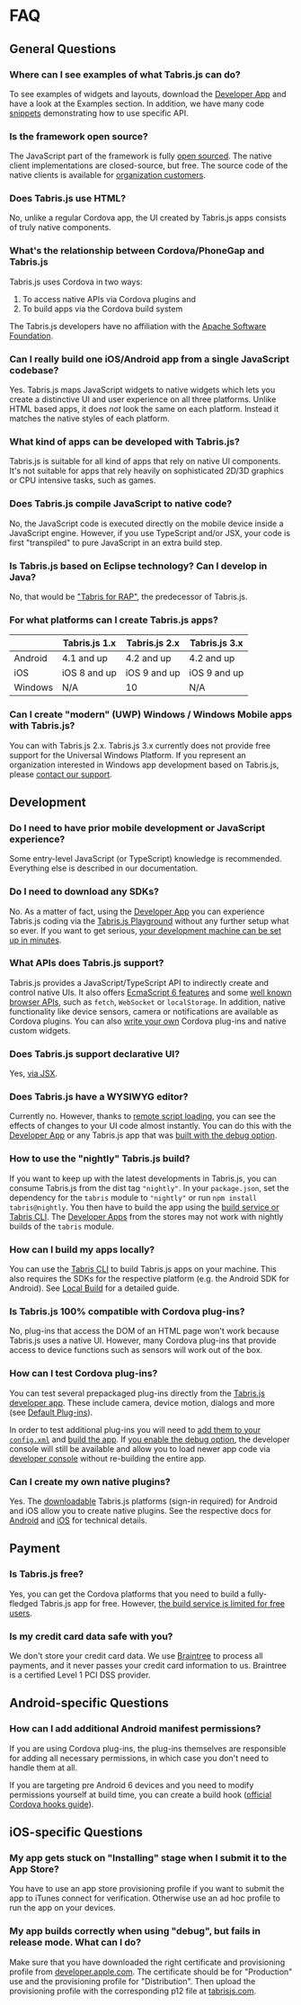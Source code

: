 ---
---
# FAQ

## General Questions

### Where can I see examples of what Tabris.js can do?

To see examples of widgets and layouts, download the [Developer App](developer-app.md) and have a look at the Examples section.
In addition, we have many code [snippets](https://github.com/eclipsesource/tabris-js/tree/master/snippets) demonstrating how to use specific API.

### Is the framework open source?

The JavaScript part of the framework is fully [open sourced](https://github.com/eclipsesource/tabris-js).
The native client implementations are closed-source, but free.
The source code of the native clients is available for [organization customers](https://tabrisjs.com/pricing).

### Does Tabris.js use HTML?

No, unlike a regular Cordova app, the UI created by Tabris.js apps consists of truly native components.

### What's the relationship between Cordova/PhoneGap and Tabris.js

Tabris.js uses Cordova in two ways:

  1. To access native APIs via Cordova plugins and
  2. To build apps via the Cordova build system

The Tabris.js developers have no affiliation with the [Apache Software Foundation](http://apache.org/).

### Can I really build one iOS/Android app from a single JavaScript codebase?

Yes. Tabris.js maps JavaScript widgets to native widgets which lets you create a distinctive UI and user experience on all three platforms. Unlike HTML based apps, it does *not* look the same on each platform. Instead it matches the native styles of each platform.

### What kind of apps can be developed with Tabris.js?

Tabris.js is suitable for all kind of apps that rely on native UI components. It's not suitable for apps that rely heavily on sophisticated 2D/3D graphics or CPU intensive tasks, such as games.

### Does Tabris.js compile JavaScript to native code?

No, the JavaScript code is executed directly on the mobile device inside a JavaScript engine. However, if you use TypeScript and/or JSX, your code is first "transpiled" to pure JavaScript in an extra build step.

### Is Tabris.js based on Eclipse technology? Can I develop in Java?

No, that would be ["Tabris for RAP"](https://eclipsesource.com/products/tabris), the predecessor of Tabris.js.

### For what platforms can I create Tabris.js apps?

|         | Tabris.js 1.x | Tabris.js 2.x | Tabris.js 3.x |
|---------|---------------|---------------|---------------|
| Android | 4.1 and up    | 4.2 and up    | 4.2 and up    |
| iOS     | iOS 8 and up  | iOS 9 and up  | iOS 9 and up  |
| Windows | N/A           | 10            | N/A           |

### Can I create "modern" (UWP) Windows / Windows Mobile apps with Tabris.js?

You can with Tabris.js 2.x. Tabris.js 3.x currently does not provide free support for the Universal Windows Platform. If you represent an organization interested in Windows app development based on Tabris.js, please [contact our support](https://tabris.com/contact/).

## Development

### Do I need to have prior mobile development or JavaScript experience?

Some entry-level JavaScript (or TypeScript) knowledge is recommended. Everything else is described in our documentation.

### Do I need to download any SDKs?

No. As a matter of fact, using the [Developer App](developer-app.md) you can experience Tabris.js coding via the [Tabris.js Playground](https://tabrisjs.com/playground) without any further setup what so ever. If you want to get serious, [your development machine can be set up in minutes](../latest/getting-started.md).

### What APIs does Tabris.js support?

Tabris.js provides a JavaScript/TypeScript API to indirectly create and control native UIs. It also offers [EcmaScript 6 features](../latest/lang.md) and some [well known browser APIs](../latest/w3c-api.md), such as `fetch`, `WebSocket` or `localStorage`. In addition, native functionality like device sensors, camera or notifications are available as Cordova plugins. You can also [write your own](custom-widgets.md) Cordova plug-ins and native custom widgets.

### Does Tabris.js support declarative UI?

Yes, [via JSX](../latest/lang.md#JSX).

### Does Tabris.js have a WYSIWYG editor?

Currently no. However, thanks to [remote script loading](../latest/developer-app.md#the-developer-console), you can see the effects of changes to your UI code almost instantly. You can do this with the [Developer App](developer-app.md) or any Tabris.js app that was [built with the debug option](../latest/build.md#settings).

### How to use the "nightly" Tabris.js build?

If you want to keep up with the latest developments in Tabris.js, you can consume Tabris.js from the dist tag `"nightly"`. In your `package.json`, set the dependency for the `tabris` module to `"nightly"` or run `npm install tabris@nightly`. You then have to build the app using the [build service or Tabris CLI](../latest/build.md). The [Developer Apps](developer-app.md) from the stores may not work with nightly builds of the `tabris` module.

### How can I build my apps locally?

You can use the [Tabris CLI](https://www.npmjs.com/package/tabris-cli) to build Tabris.js apps on your machine.
This also requires the SDKs for the respective platform (e.g. the Android SDK for Android).
See [Local Build](../latest/build.md#local-build) for a detailed guide.

### Is Tabris.js 100% compatible with Cordova plug-ins?

No, plug-ins that access the DOM of an HTML page won't work because Tabris.js uses a native UI. However, many Cordova plug-ins that provide access to device functions such as sensors will work out of the box.

### How can I test Cordova plug-ins?

You can test several prepackaged plug-ins directly from the [Tabris.js developer app](developer-app.md).
These include camera, device motion, dialogs and more (see [Default Plug-ins](cordova.md#cordova-plugins-support)).

In order to test additional plug-ins you will need to [add them to your `config.xml`](../latest/build.md#integrating-cordova-plugins) and [build the app](build.md). If [you enable the debug option](../latest/build.md#settings), the developer console will still be available and allow you to load newer app code via [developer console](../latest/developer-app.md#the-developer-console) without re-building the entire app.

### Can I create my own native plugins?

Yes. The [downloadable](https://tabrisjs.com/download) Tabris.js platforms (sign-in required) for Android and iOS allow you to create native plugins. See the respective docs for [Android](custom-widgets-android.md) and [iOS](custom-widgets-ios.md) for technical details.

## Payment

### Is Tabris.js free?

Yes, you can get the Cordova platforms that you need to build a fully-fledged Tabris.js app for free. However, [the build service is limited for free users](https://tabrisjs.com/pricing/).

### Is my credit card data safe with you?

We don't store your credit card data. We use [Braintree](https://www.braintreepayments.com/) to process all payments, and it never passes your credit card information to us. Braintree is a certified Level 1 PCI DSS provider.

## Android-specific Questions

### How can I add additional Android manifest permissions?

If you are using Cordova plug-ins, the plug-ins themselves are responsible for adding all necessary permissions, in which case you don't need to handle them at all.

If you are targeting pre Android 6 devices and you need to modify permissions yourself at build time, you can create a build hook ([official Cordova hooks guide](http://cordova.apache.org/docs/en/edge/guide_appdev_hooks_index.md.html#Hooks%20Guide)).

## iOS-specific Questions

### My app gets stuck on "Installing" stage when I submit it to the App Store?

You have to use an app store provisioning profile if you want to submit the app to iTunes connect for verification. Otherwise use an ad hoc profile to run the app on your devices.

### My app builds correctly when using "debug", but fails in release mode. What can I do?

Make sure that you have downloaded the right certificate and provisioning profile from [developer.apple.com](https://developer.apple.com). The certificate should be for "Production" use and the provisioning profile for "Distribution". Then upload the provisioning profile with the corresponding p12 file at [tabrisjs.com](https://tabrisjs.com).
